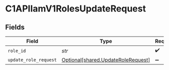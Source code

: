 # C1APIIamV1RolesUpdateRequest


## Fields

| Field                                                                          | Type                                                                           | Required                                                                       | Description                                                                    |
| ------------------------------------------------------------------------------ | ------------------------------------------------------------------------------ | ------------------------------------------------------------------------------ | ------------------------------------------------------------------------------ |
| `role_id`                                                                      | *str*                                                                          | :heavy_check_mark:                                                             | N/A                                                                            |
| `update_role_request`                                                          | [Optional[shared.UpdateRoleRequest]](../../models/shared/updaterolerequest.md) | :heavy_minus_sign:                                                             | N/A                                                                            |
